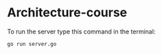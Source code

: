 # Architecture-course
To run the server type this command in the terminal:
```
go run server.go
```
